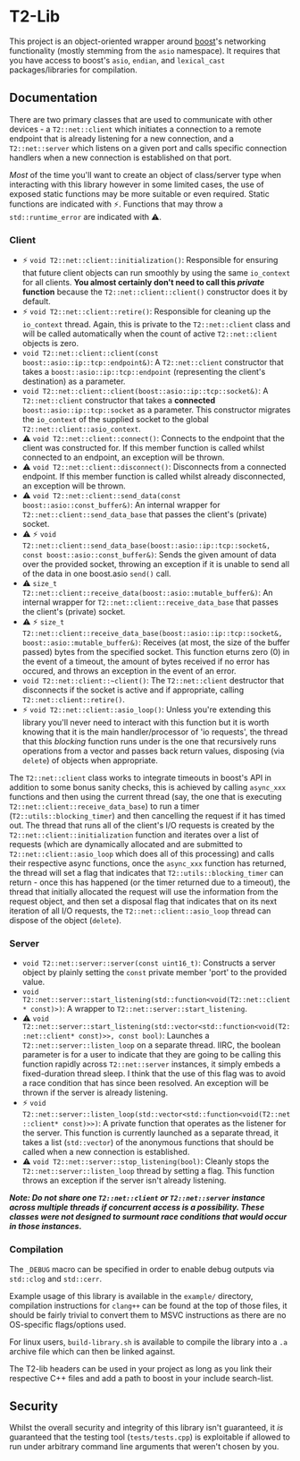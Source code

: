 # T2-Lib
This project is an object-oriented wrapper around [boost](https://www.boost.org/)'s networking functionality (mostly stemming from the ``asio`` namespace). It requires that you have access to boost's ``asio``, ``endian``, and ``lexical_cast`` packages/libraries for compilation.

## Documentation
There are two primary classes that are used to communicate with other devices - a ``T2::net::client`` which initiates a connection to a remote endpoint that is already listening for a new connection, and a ``T2::net::server`` which listens on a given port and calls specific connection handlers when a new connection is established on that port.

*Most* of the time you'll want to create an object of class/server type when interacting with this library however in some limited cases, the use of exposed static functions may be more suitable or even required. Static functions are indicated with ⚡️. Functions that may throw a ``std::runtime_error`` are indicated with ⚠️.

### Client

- ⚡️ ``void T2::net::client::initialization()``: Responsible for ensuring that future client objects can run smoothly by using the same ``io_context`` for all clients. **You almost certainly don't need to call this _*private*_ function** because the ``T2::net::client::client()`` constructor does it by default.
- ⚡️ ``void T2::net::client::retire()``: Responsible for cleaning up the ``io_context`` thread. Again, this is private to the ``T2::net::client`` class and will be called automatically when the count of active ``T2::net::client`` objects is zero.
- ``void T2::net::client::client(const boost::asio::ip::tcp::endpoint&)``: A ``T2::net::client`` constructor that takes a ``boost::asio::ip::tcp::endpoint`` (representing the client's destination) as a parameter.
- ``void T2::net::client::client(boost::asio::ip::tcp::socket&)``: A ``T2::net::client`` constructor that takes a **connected** ``boost::asio::ip::tcp::socket`` as a parameter. This constructor migrates the ``io_context`` of the supplied socket to the global ``T2::net::client::asio_context``.
- ⚠️ ``void T2::net::client::connect()``: Connects to the endpoint that the client was constructed for. If this member function is called whilst connected to an endpoint, an exception will be thrown.
- ⚠️ ``void T2::net::client::disconnect()``: Disconnects from a connected endpoint. If this member function is called whilst already disconnected, an exception will be thrown.
- ⚠️ ``void T2::net::client::send_data(const boost::asio::const_buffer&)``: An internal wrapper for ``T2::net::client::send_data_base`` that passes the client's (private) socket.
- ⚠️ ⚡️ ``void T2::net::client::send_data_base(boost::asio::ip::tcp::socket&, const boost::asio::const_buffer&)``: Sends the given amount of data over the provided socket, throwing an exception if it is unable to send all of the data in one boost.asio ``send()`` call.
- ⚠️ ``size_t T2::net::client::receive_data(boost::asio::mutable_buffer&)``: An internal wrapper for ``T2::net::client::receive_data_base`` that passes the client's (private) socket.
- ⚠️ ⚡️ ``size_t T2::net::client::receive_data_base(boost::asio::ip::tcp::socket&, boost::asio::mutable_buffer&)``: Receives (at most, the size of the buffer passed) bytes from the specified socket. This function eturns zero (0) in the event of a timeout, the amount of bytes received if no error has occured, and throws an exception in the event of an error.
- ``void T2::net::client::~client()``: The ``T2::net::client`` destructor that disconnects if the socket is active and if appropriate, calling ``T2::net::client::retire()``.
- ⚡️ ``void T2::net::client::asio_loop()``: Unless you're extending this library you'll never need to interact with this function but it is worth knowing that it is the main handler/processor of 'io requests', the thread that this *blocking* function runs under is the one that recursively runs operations from a vector and passes back return values, disposing (via ``delete``) of objects when appropriate.

The ``T2::net::client`` class works to integrate timeouts in boost's API in addition to some bonus sanity checks, this is achieved by calling ``async_xxx`` functions and then using the current thread (say, the one that is executing ``T2::net::client::receive_data_base``) to run a timer (``T2::utils::blocking_timer``) and then cancelling the request if it has timed out. The thread that runs all of the client's I/O requests is created by the ``T2::net::client::initialization`` function and iterates over a list of requests (which are dynamically allocated and are submitted to ``T2::net::client::asio_loop`` which does all of this processing) and calls their respective async functions, once the ``async_xxx`` function has returned, the thread will set a flag that indicates that ``T2::utils::blocking_timer`` can return - once this has happened (or the timer returned due to a timeout), the thread that initially allocated the request will use the information from the request object, and then set a disposal flag that indicates that on its next iteration of all I/O requests, the ``T2::net::client::asio_loop`` thread can dispose of the object (``delete``).

### Server

- ``void T2::net::server::server(const uint16_t)``: Constructs a server object by plainly setting the ``const`` private member 'port' to the provided value.
- ``void T2::net::server::start_listening(std::function<void(T2::net::client* const)>)``: A wrapper to ``T2::net::server::start_listening``.
- ⚠️ ``void T2::net::server::start_listening(std::vector<std::function<void(T2::net::client* const)>>, const bool)``: Launches a ``T2::net::server::listen_loop`` on a separate thread. IIRC, the boolean parameter is for a user to indicate that they are going to be calling this function rapidly across ``T2::net::server`` instances, it simply embeds a fixed-duration thread sleep. I think that the use of this flag was to avoid a race condition that has since been resolved. An exception will be thrown if the server is already listening.
- ⚡️ ``void T2::net::server::listen_loop(std::vector<std::function<void(T2::net::client* const)>>)``: A private function that operates as the listener for the server. This function is currently launched as a separate thread, it takes a list (``std::vector``) of the anonymous functions that should be called when a new connection is established.
- ⚠️ ``void T2::net::server::stop_listening(bool)``: Cleanly stops the ``T2::net::server::listen_loop`` thread by setting a flag. This function throws an exception if the server isn't already listening.

***Note: Do not share one ``T2::net::client`` or ``T2::net::server`` instance across multiple threads if concurrent access is a possibility. These classes were not designed to surmount race conditions that would occur in those instances.***

### Compilation
The ``_DEBUG`` macro can be specified in order to enable debug outputs via ``std::clog`` and ``std::cerr``.

Example usage of this library is available in the ``example/`` directory, compilation instructions for ``clang++`` can be found at the top of those files, it should be fairly trivial to convert them to MSVC instructions as there are no OS-specific flags/options used.

For linux users, ``build-library.sh`` is available to compile the library into a ``.a`` archive file which can then be linked against.

The T2-lib headers can be used in your project as long as you link their respective C++ files and add a path to boost in your include search-list.

## Security
Whilst the overall security and integrity of this library isn't guaranteed, it *is* guaranteed that the testing tool (``tests/tests.cpp``) is exploitable if allowed to run under arbitrary command line arguments that weren't chosen by you.